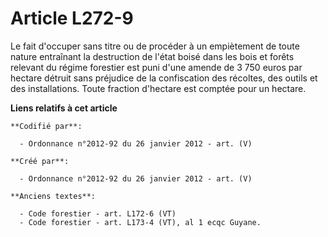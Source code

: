 # Article L272-9

Le fait d'occuper sans titre ou de procéder à un empiètement de toute nature entraînant la destruction de l'état boisé dans
les bois et forêts relevant du régime forestier est puni d'une amende de 3 750 euros par hectare détruit sans préjudice de la
confiscation des récoltes, des outils et des installations. Toute fraction d'hectare est comptée pour un hectare.

**Liens relatifs à cet article**

	**Codifié par**:

	  - Ordonnance n°2012-92 du 26 janvier 2012 - art. (V)

	**Créé par**:

	  - Ordonnance n°2012-92 du 26 janvier 2012 - art. (V)

	**Anciens textes**:

	  - Code forestier - art. L172-6 (VT)
	  - Code forestier - art. L173-4 (VT), al 1 ecqc Guyane.
